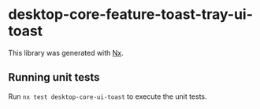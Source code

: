 # desktop-core-feature-toast-tray-ui-toast

This library was generated with [Nx](https://nx.dev).

## Running unit tests

Run `nx test desktop-core-ui-toast` to execute the unit tests.
